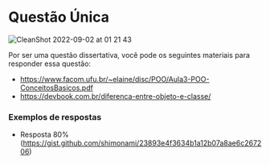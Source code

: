 # Questão Única
![CleanShot 2022-09-02 at 01 21 43](https://user-images.githubusercontent.com/29884217/188058565-0effa585-b12f-45eb-80f2-be00edc4a634.png)

Por ser uma questão dissertativa, você pode os seguintes materiais para responder essa questão:
- https://www.facom.ufu.br/~elaine/disc/POO/Aula3-POO-ConceitosBasicos.pdf
- https://devbook.com.br/diferenca-entre-objeto-e-classe/

### Exemplos de respostas
- Resposta 80% (https://gist.github.com/shimonami/23893e4f3634b1a12b07a8ae6c267206)
